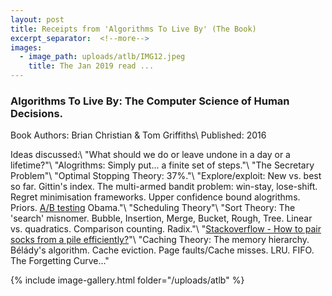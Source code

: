 ```yaml
---
layout: post
title: Receipts from 'Algorithms To Live By' (The Book)
excerpt_separator:  <!--more-->
images:
  - image_path: uploads/atlb/IMG12.jpeg
    title: The Jan 2019 read ...
---
```


### Algorithms To Live By: The Computer Science of Human Decisions.

Book Authors: Brian Christian & Tom Griffiths\\
Published: 2016

Ideas discussed:\\
"What should we do or leave undone in a day or a lifetime?"\\
"Alogrithms: Simply put... a finite set of steps."\\
"The Secretary Problem"\\
"Optimal Stopping Theory: 37%."\\
"Explore/exploit: New vs. best so far. Gittin's index. The multi-armed bandit problem: win-stay, lose-shift. Regret minimisation frameworks. Upper confidence bound alogrithms. Priors. <a href="https://www.mailmunch.com/blog/ab-testing-got-obama-60-million/">A/B testing</a> Obama."\\
"Scheduling Theory"\\
"Sort Theory: The 'search' misnomer. Bubble, Insertion, Merge, Bucket, Rough, Tree. Linear vs. quadratics. Comparison counting. Radix."\\
"<a href="https://stackoverflow.com/questions/14415881/how-to-pair-socks-from-a-pile-efficiently">Stackoverflow - How to pair socks from a pile efficiently?</a>"\\
"Caching Theory: The memory hierarchy. Bélády's algorithm. Cache eviction. Page faults/Cache misses. LRU. FIFO. The Forgetting Curve..."

{% include image-gallery.html folder="/uploads/atlb" %}
